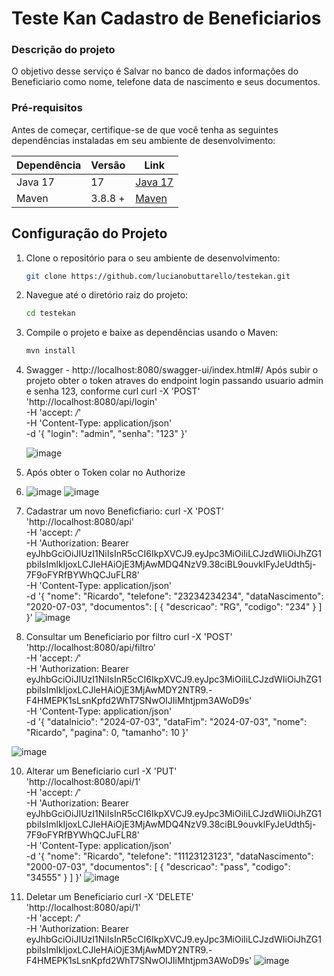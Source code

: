 # Teste Kan Cadastro de Beneficiarios

### Descrição do projeto

O objetivo desse serviço é Salvar no banco de dados informações do Beneficiario como nome, telefone data de nascimento e seus documentos.

### Pré-requisitos
Antes de começar, certifique-se de que você tenha as seguintes dependências instaladas em seu ambiente de desenvolvimento:


| Dependência | Versão  | Link                                                                                                                    | 
|-------------|---------|-------------------------------------------------------------------------------------------------------------------------|
| Java 17     | 17      | [Java 17](https://www.oracle.com/java/technologies/javase/jdk17-archive-downloads.html)                                 |
| Maven       | 3.8.8 + | [Maven](https://maven.apache.org/download.cgi])                                                                         |

## Configuração do Projeto

1. Clone o repositório para o seu ambiente de desenvolvimento:

   ```bash
   git clone https://github.com/lucianobuttarello/testekan.git
   ```

2. Navegue até o diretório raiz do projeto:

   ```bash
   cd testekan
   ```

3. Compile o projeto e baixe as dependências usando o Maven:

   ```bash
   mvn install
   ```

4. Swagger - http://localhost:8080/swagger-ui/index.html#/
   Após subir o projeto obter o token atraves do endpoint login
   passando usuario admin e senha 123, conforme curl
  curl -X 'POST' \
    'http://localhost:8080/api/login' \
    -H 'accept: */*' \
    -H 'Content-Type: application/json' \
    -d '{
    "login": "admin",
    "senha": "123"
  }'

   ![image](https://github.com/lucianobuttarello/testekan/assets/52016220/00ef0e51-4d7a-4e8b-8ed3-3ab9e8bb50f4)

5. Após obter o Token colar no Authorize
6. ![image](https://github.com/lucianobuttarello/testekan/assets/52016220/d11226b9-9405-4d7f-8636-2bf8626f8d46)
![image](https://github.com/lucianobuttarello/testekan/assets/52016220/70f57713-346e-4f04-9b7d-97e129abd930)

7. Cadastrar um novo Beneficfiario:
curl -X 'POST' \
  'http://localhost:8080/api' \
  -H 'accept: */*' \
  -H 'Authorization: Bearer eyJhbGciOiJIUzI1NiIsInR5cCI6IkpXVCJ9.eyJpc3MiOiIiLCJzdWIiOiJhZG1pbiIsImlkIjoxLCJleHAiOjE3MjAwMDQ4NzV9.38ciBL9ouvklFyJeUdth5j-7F9oFYRfBYWhQCJuFLR8' \
  -H 'Content-Type: application/json' \
  -d '{
  "nome": "Ricardo",
  "telefone": "23234234234",
  "dataNascimento": "2020-07-03",
  "documentos": [
    {
      "descricao": "RG",
      "codigo": "234"
    }
  ]
}'
 ![image](https://github.com/lucianobuttarello/testekan/assets/52016220/df40c6be-6a5c-4efc-89bb-3bfe716fca27)

9. Consultar um Beneficiario por filtro
curl -X 'POST' \
  'http://localhost:8080/api/filtro' \
  -H 'accept: */*' \
  -H 'Authorization: Bearer eyJhbGciOiJIUzI1NiIsInR5cCI6IkpXVCJ9.eyJpc3MiOiIiLCJzdWIiOiJhZG1pbiIsImlkIjoxLCJleHAiOjE3MjAwMDY2NTR9.-F4HMEPK1sLsnKpfd2WhT7SNwOIJIiMhtjpm3AWoD9s' \
  -H 'Content-Type: application/json' \
  -d '{
  "dataInicio": "2024-07-03",
  "dataFim": "2024-07-03",
  "nome": "Ricardo",
  "pagina": 0,
  "tamanho": 10
}'

![image](https://github.com/lucianobuttarello/testekan/assets/52016220/b0216f5d-fd17-4687-b62f-7afddbebdb9a)


10. Alterar um Beneficiario
curl -X 'PUT' \
  'http://localhost:8080/api/1' \
  -H 'accept: */*' \
  -H 'Authorization: Bearer eyJhbGciOiJIUzI1NiIsInR5cCI6IkpXVCJ9.eyJpc3MiOiIiLCJzdWIiOiJhZG1pbiIsImlkIjoxLCJleHAiOjE3MjAwMDQ4NzV9.38ciBL9ouvklFyJeUdth5j-7F9oFYRfBYWhQCJuFLR8' \
  -H 'Content-Type: application/json' \
  -d '{
  "nome": "Ricardo",
  "telefone": "11123123123",
  "dataNascimento": "2000-07-03",
  "documentos": [
    {
      "descricao": "pass",
      "codigo": "34555"
    }
  ]
}'
![image](https://github.com/lucianobuttarello/testekan/assets/52016220/38196aae-3924-4436-862a-f6870d9a4382)

11. Deletar um Beneficiario
    curl -X 'DELETE' \
  'http://localhost:8080/api/1' \
  -H 'accept: */*' \
  -H 'Authorization: Bearer eyJhbGciOiJIUzI1NiIsInR5cCI6IkpXVCJ9.eyJpc3MiOiIiLCJzdWIiOiJhZG1pbiIsImlkIjoxLCJleHAiOjE3MjAwMDY2NTR9.-F4HMEPK1sLsnKpfd2WhT7SNwOIJIiMhtjpm3AWoD9s'
![image](https://github.com/lucianobuttarello/testekan/assets/52016220/d35f0200-12d3-4935-9256-d0381463cac9)
   



   
